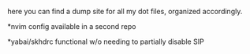 here you can find a dump site for all my dot files, organized accordingly.

*nvim config available in a second repo

*yabai/skhdrc functional w/o needing to partially disable SIP
